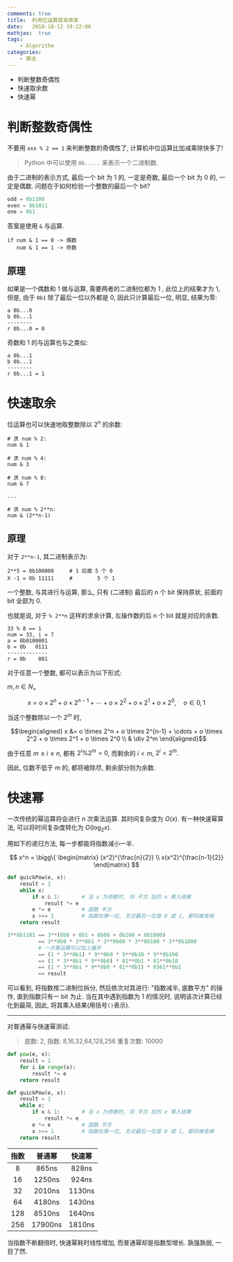 ```yaml
---
comments: true
title:  利用位运算提高效率
date:   2018-10-12 19:22:06
mathjax:  true
tags:
    - Algorithm
categories:
    - 算法
---
```


- 判断整数奇偶性
- 快速取余数
- 快速幂

<!--more-->

# 判断整数奇偶性

不要用 `xxx % 2 == 1` 来判断整数的奇偶性了, 计算机中位运算比加减乘除快多了!

> Python 中可以使用 `0b.....` 来表示一个二进制数.

由于二进制的表示方式, 最后一个 bit 为 1 的, 一定是奇数, 最后一个 bit 为 0 的, 一定是偶数. 问题在于如何检验一个整数的最后一个 bit?

```python
odd = 0b1100
even = 0b1011
one = 0b1
```

答案是使用 `&` 与运算.

```
if num & 1 == 0 -> 偶数
   num & 1 == 1 -> 奇数
```

## 原理

如果是一个偶数和 1 做与运算, 需要两者的二进制位都为 1 , 此位上的结果才为 1, 但是, 由于 `0b1` 除了最后一位以外都是 0, 因此只计算最后一位, 明显, 结果为零:

```
a 0b...0
b 0b...1
--------
r 0b...0 = 0
```

奇数和 1 的与运算也与之类似:

```
a 0b...1
b 0b...1
--------
r 0b...1 = 1
```

# 快速取余

位运算也可以快速地取整数除以 $2^n$ 的余数:

```
# 求 num % 2:
num & 1

# 求 num % 4:
num & 3

# 求 num % 8:
num & 7

...

# 求 num % 2**n:
num & (2**n-1)
```

## 原理

对于 `2**n-1`, 其二进制表示为:

```
2**5 = 0b100000     # 1 后面 5 个 0
X -1 = 0b 11111     #        5 个 1
```

一个整数, 与其进行与运算, 那么, 只有 (二进制) 最后的 n 个 bit 保持原状, 前面的 bit 全部为 0.

也就是说, 对于 `% 2**n` 这样的求余计算, 左操作数的后 n 个 bit 就是对应的余数.

```
33 % 8 == 1
num = 33, i = 7
a = 0b0100001
b = 0b   0111
-------------
r = 0b    001
```

对于任意一个整数, 都可以表示为以下形式:

$m,n \in N_{+}$

$$
x = o \times 2^n + o \times 2^{n-1} + \cdots + o \times 2^2 + o \times 2^1 + o \times 2^0, \quad o \in {0, 1}
$$

当这个整数除以一个 $2^m$ 时, 

$$\begin{aligned}
x &= o \times 2^n + o \times 2^{n-1} + \cdots + o \times 2^2 + o \times 2^1 + o \times 2^0 \\
  & \div 2^m
\end{aligned}$$

由于任意 $m \le i \le n$, 都有 $2^i \% 2^m = 0$, 而剩余的 $i < m$, $2^i < 2^m$.

因此, 位数不低于 m 的, 都将被除尽, 剩余部分则为余数.

# 快速幂

一次传统的幂运算将会进行 n 次乘法运算. 其时间复杂度为 $O(x)$. 有一种快速幂算法, 可以将时间复杂度转化为 $O(\log_2 x)$.

用如下的递归方法, 每一步都能将指数减小一半.

$$
x^n = \bigg\{ 
    \begin{matrix}
        (x^2)^{\frac{n}{2}} \\
        x(x^2)^{\frac{n-1}{2}}
    \end{matrix}
$$

```python
def quickPow(e, x):
    result = 1
    while x:
        if x & 1:       # 当 x 为奇数时, 将 平方 后的 e 乘入结果
            result *= e
        e *= e          # 底数 平方
        x >>= 1         # 指数右移一位, 无论最后一位是 0 或 1, 都将被舍掉
    return result
```

```python
3**0b1101 == 3**(0b0 + 0b1 + 0b00 + 0b100 + 0b1000)
          == 3**0b0 * 3**0b1 * 3**0b00 * 3**0b100 * 3**0b1000
          # 一次幂运算可以如上展开
          == (1 * 3**0b1) * 9**0b0 * 9**0b10 * 9**0b100
          == (1 * 3**0b1 * 9**0b0) * 81**0b1 * 81**0b10
          == (1 * 3**0b1 * 9**0b0 * 81**0b1) * 6561**0b1
          == result
```

可以看到, 将指数按二进制位拆分, 然后依次对其进行: "指数减半, 底数平方" 的操作, 直到指数只有一 bit 为止. 当在其中遇到指数为 1 的情况时, 说明该次计算已经化到最简, 因此, 将其乘入结果(用括号`()`表示).

---

对普通幂与快速幂测试:

> 底数: 2, 指数: 8,16,32,64,128,256 重复次数: 10000

```python
def pow(e, x):
    result = 1
    for i in range(x):
        result *= e
    return result
```

```python
def quickPow(e, x):
    result = 1
    while x:
        if x & 1:       # 当 x 为奇数时, 将 平方 后的 e 乘入结果
            result *= e
        e *= e          # 底数 平方
        x >>= 1         # 指数右移一位, 无论最后一位是 0 或 1, 都将被舍掉
    return result
```

|指数|普通幂|快速幂|
|:-:|:-:|:-:|
|8|865ns|828ns|
|16|1250ns|924ns|
|32|2010ns|1130ns|
|64|4180ns|1430ns|
|128|8510ns|1640ns|
|256|17900ns|1810ns|

当指数不断翻倍时, 快速幂耗时线性增加, 而普通幂却是指数型增长. 孰强孰弱, 一目了然.
